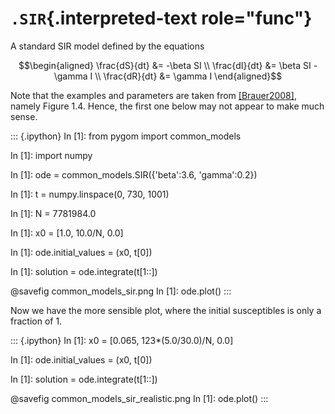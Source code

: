 # `.SIR`{.interpreted-text role="func"}

A standard SIR model defined by the equations

$$\begin{aligned}
\frac{dS}{dt} &= -\beta SI \\
\frac{dI}{dt} &= \beta SI - \gamma I \\
\frac{dR}{dt} &= \gamma I
\end{aligned}$$

Note that the examples and parameters are taken from [\[Brauer2008\]](),
namely Figure 1.4. Hence, the first one below may not appear to make
much sense.

::: {.ipython}
In \[1\]: from pygom import common_models

In \[1\]: import numpy

In \[1\]: ode = common_models.SIR({\'beta\':3.6, \'gamma\':0.2})

In \[1\]: t = numpy.linspace(0, 730, 1001)

In \[1\]: N = 7781984.0

In \[1\]: x0 = \[1.0, 10.0/N, 0.0\]

In \[1\]: ode.initial_values = (x0, t\[0\])

In \[1\]: solution = ode.integrate(t\[1::\])

\@savefig common_models_sir.png In \[1\]: ode.plot()
:::

Now we have the more sensible plot, where the initial susceptibles is
only a fraction of 1.

::: {.ipython}
In \[1\]: x0 = \[0.065, 123\*(5.0/30.0)/N, 0.0\]

In \[1\]: ode.initial_values = (x0, t\[0\])

In \[1\]: solution = ode.integrate(t\[1::\])

\@savefig common_models_sir_realistic.png In \[1\]: ode.plot()
:::
